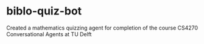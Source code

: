 # biblo-quiz-bot
Created a mathematics quizzing agent for completion of the course CS4270 Conversational Agents  at TU Delft
